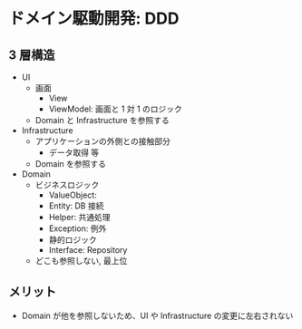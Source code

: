 # ドメイン駆動開発: DDD

## 3 層構造

- UI
  - 画面
    - View
    - ViewModel: 画面と 1 対 1 のロジック
  - Domain と Infrastructure を参照する
- Infrastructure
  - アプリケーションの外側との接触部分
    - データ取得 等
  - Domain を参照する
- Domain
  - ビジネスロジック
    - ValueObject:
    - Entity: DB 接続
    - Helper: 共通処理
    - Exception: 例外
    - 静的ロジック
    - Interface: Repository
  - どこも参照しない, 最上位

## メリット

- Domain が他を参照しないため、UI や Infrastructure の変更に左右されない
